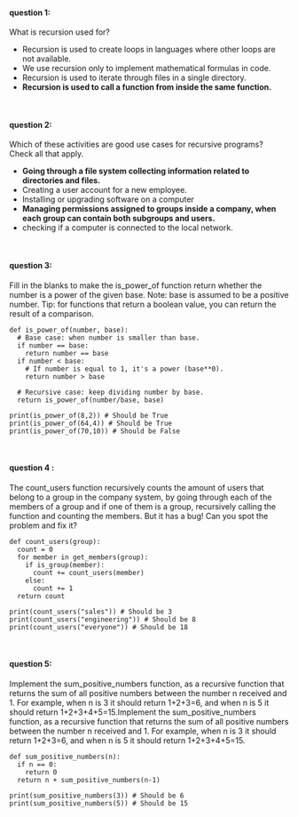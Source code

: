 #### question 1:
What is recursion used for?
- Recursion is used to create loops in languages where other loops are not available.
- We use recursion only to implement mathematical formulas in code.
- Recursion is used to iterate through files in a single directory.
- **Recursion is used to call a function from inside the same function.**

<br>

#### question 2:
Which of these activities are good use cases for recursive programs? Check all that apply.

- **Going through a file system collecting information related to directories and files.**
- Creating a user account for a new employee.  
- Installing or upgrading software on a computer
- **Managing permissions assigned to groups inside a company, when each group can contain both subgroups and users.**
- checking if a computer is connected to the local network.

<br>

#### question 3:
Fill in the blanks to make the is_power_of function return whether the number is a power of the given base. Note: base is assumed to be a positive number. Tip: for functions that return a boolean value, you can return the result of a comparison.

```
def is_power_of(number, base):
  # Base case: when number is smaller than base.
  if number == base:
    return number == base
  if number < base:
    # If number is equal to 1, it's a power (base**0).
    return number > base

  # Recursive case: keep dividing number by base.
  return is_power_of(number/base, base)

print(is_power_of(8,2)) # Should be True
print(is_power_of(64,4)) # Should be True
print(is_power_of(70,10)) # Should be False
```

<br>

#### question 4 :
The count_users function recursively counts the amount of users that belong to a group in the company system, by going through each of the members of a group and if one of them is a group, recursively calling the function and counting the members. But it has a bug! Can you spot the problem and fix it?

```
def count_users(group):
  count = 0
  for member in get_members(group):
    if is_group(member):
      count += count_users(member)
    else:
      count += 1
  return count

print(count_users("sales")) # Should be 3
print(count_users("engineering")) # Should be 8
print(count_users("everyone")) # Should be 18
```

<br>

#### question 5:
Implement the sum_positive_numbers function, as a recursive function that returns the sum of all positive numbers between the number n received and 1. For example, when n is 3 it should return 1+2+3=6, and when n is 5 it should return 1+2+3+4+5=15.Implement the sum_positive_numbers function, as a recursive function that returns the sum of all positive numbers between the number n received and 1. For example, when n is 3 it should return 1+2+3=6, and when n is 5 it should return 1+2+3+4+5=15.

```
def sum_positive_numbers(n):
  if n == 0:
    return 0
  return n + sum_positive_numbers(n-1)

print(sum_positive_numbers(3)) # Should be 6
print(sum_positive_numbers(5)) # Should be 15
```
